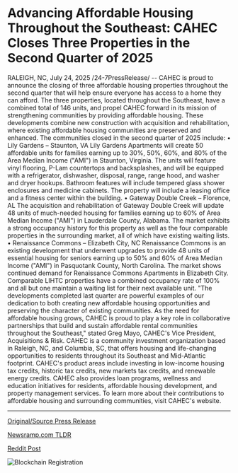 # Advancing Affordable Housing Throughout the Southeast: CAHEC Closes Three Properties in the Second Quarter of 2025

RALEIGH, NC, July 24, 2025 /24-7PressRelease/ -- CAHEC is proud to announce the closing of three affordable housing properties throughout the second quarter that will help ensure everyone has access to a home they can afford. The three properties, located throughout the Southeast, have a combined total of 146 units, and propel CAHEC forward in its mission of strengthening communities by providing affordable housing. These developments combine new construction with acquisition and rehabilitation, where existing affordable housing communities are preserved and enhanced. The communities closed in the second quarter of 2025 include:  • Lily Gardens – Staunton, VA  Lily Gardens Apartments will create 50 affordable units for families earning up to 30%, 50%, 60%, and 80% of the Area Median Income ("AMI") in Staunton, Virginia. The units will feature vinyl flooring, P-Lam countertops and backsplashes, and will be equipped with a refrigerator, dishwasher, disposal, range, range hood, and washer and dryer hookups. Bathroom features will include tempered glass shower enclosures and medicine cabinets. The property will include a leasing office and a fitness center within the building.  • Gateway Double Creek – Florence, AL  The acquisition and rehabilitation of Gateway Double Creek will update 48 units of much-needed housing for families earning up to 60% of Area Median Income ("AMI") in Lauderdale County, Alabama. The market exhibits a strong occupancy history for this property as well as the four comparable properties in the surrounding market, all of which have existing waiting lists.   • Renaissance Commons – Elizabeth City, NC  Renaissance Commons is an existing development that underwent upgrades to provide 48 units of essential housing for seniors earning up to 50% and 60% of Area Median Income ("AMI") in Pasquotank County, North Carolina. The market shows continued demand for Renaissance Commons Apartments in Elizabeth City. Comparable LIHTC properties have a combined occupancy rate of 100% and all but one maintain a waiting list for their next available unit.   "The developments completed last quarter are powerful examples of our dedication to both creating new affordable housing opportunities and preserving the character of existing communities. As the need for affordable housing grows, CAHEC is proud to play a key role in collaborative partnerships that build and sustain affordable rental communities throughout the Southeast," stated Greg Mayo, CAHEC's Vice President, Acquisitions & Risk.  CAHEC is a community investment organization based in Raleigh, NC, and Columbia, SC, that offers housing and life-changing opportunities to residents throughout its Southeast and Mid-Atlantic footprint. CAHEC's product areas include investing in low-income housing tax credits, historic tax credits, new markets tax credits, and renewable energy credits. CAHEC also provides loan programs, wellness and education initiatives for residents, affordable housing development, and property management services. To learn more about their contributions to affordable housing and surrounding communities, visit CAHEC's website. 

---

[Original/Source Press Release](https://www.24-7pressrelease.com/press-release/525124/advancing-affordable-housing-throughout-the-southeast-cahec-closes-three-properties-in-the-second-quarter-of-2025)
                    

[Newsramp.com TLDR](https://newsramp.com/curated-news/cahec-advances-affordable-housing-with-146-new-units-across-southeast/16d1811581f96d97026fe8d8e1b62e26) 

 



[Reddit Post](https://www.reddit.com/r/Business_NewsRamp/comments/1m7xt40/cahec_advances_affordable_housing_with_146_new/) 



![Blockchain Registration](https://cdn.newsramp.app/24-7PressRelease/qrcode/257/24/zeropwk6.webp)